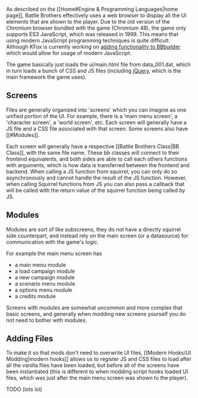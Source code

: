 As described on the [[Home#Engine & Programming Languages|home page]], Battle Brothers effectively uses a web browser to display all the UI elements that are shown to the player. Due to the old version of the Chromium browser bundled with the game (Chromium 48), the game only supports ES3 JavaScript, which was released in 1999. This means that using modern JavaScript programming techniques is quite difficult. Although KFox is currently working on [adding functionality to BBbuilder](https://github.com/TaroEld/BBbuilder/pull/5) which would allow for usage of modern JavaScript.

The game basically just loads the ui/main.html file from data_001.dat, which in turn loads a bunch of CSS and JS files (including [jQuery](https://jquery.com/), which is the main framework the game uses).

## Screens
Files are generally organized into 'screens' which you can imagine as one unified portion of the UI. For example, there is a 'main menu screen', a 'character screen', a 'world screen', etc. Each screen will generally have a JS file and a CSS file associated with that screen. Some screens also have [[#Modules]].

Each screen will generally have a respective [[Battle Brothers Class|BB Class]], with the same file name. These bb classes will connect to their frontend equivalents, and both sides are able to call each others functions with arguments, which is how data is transferred between the frontend and backend. When calling a JS function from squirrel, you can only do so asynchronously and cannot handle the result of the JS function. However, when calling Squirrel functions from JS you can also pass a callback that will be called with the return value of the squirrel function being called by JS. 

## Modules
Modules are sort of like subscreens, they do not have a directly squirrel side counterpart, and instead rely on the main screen (or a datasource) for communication with the game's logic.

For example the main menu screen has 
- a main menu module
- a load campaign module
- a new campaign module
- a scenario menu module
- a options menu module
- a credits module

Screens with modules are somewhat uncommon and more complex that basic screens, and generally when modding new screens yourself you do not need to bother with modules.

## Adding Files
To make it so that mods don't need to overwrite UI files, [[Modern Hooks/UI Modding|modern hooks]] allows us to register JS and CSS files to load after all the vanilla files have been loaded, but before all of the screens have been instantiated (this is different to when modding script hooks loaded UI files, which was just after the main menu screen was shown to the player).



TODO (lots lol)
